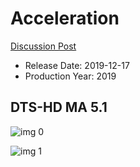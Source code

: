 # Acceleration

[Discussion Post](https://www.avsforum.com/threads/bass-eq-for-filtered-movies.2995212/post-59063754)

* Release Date: 2019-12-17
* Production Year: 2019

## DTS-HD MA 5.1

![img 0](https://i.imgur.com/R1iBOwm.jpg)

![img 1](https://i.imgur.com/t7aoh3Z.png)

